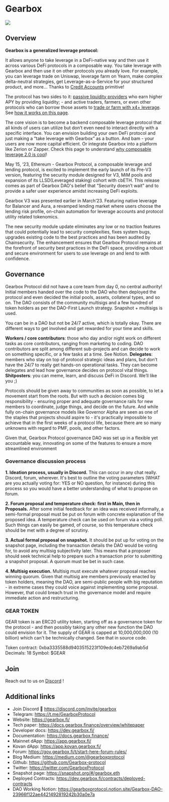 # Gearbox
![](https://i.imgur.com/Dfg73pw.png)

## Overview
**Gearbox is a generalized leverage protocol:**

It allows anyone to take leverage in a DeFi-native way and then use it across various DeFi protocols in a composable way. You take leverage with Gearbox and then use it on other protocols you already love. 
For example, you can leverage trade on Uniswap, leverage farm on Yearn, make complex delta-neutral strategies, get Leverage-as-a-Service for your structured product, and more... Thanks to [Credit Accounts](https://docs.gearbox.finance/overview/credit-account) primitive!

The protocol has two sides to it: [passive liquidity providers](https://docs.gearbox.finance/liquidity-providers/manage-liquidity) who earn higher APY by providing liquidity; - and active traders, farmers, or even other protocols who can borrow those assets to [trade or farm with x4+ leverage](https://docs.gearbox.finance/). See [how it works on this page](https://docs.gearbox.finance/overview/how-it-works).

The core vision is to become a backend composable leverage protocol that all kinds of users can utilize but don’t even need to interact directly with a specific interface. You can envision building your own DeFi protocol and just making a “take leverage with Gearbox” as a button. And bam - your users are now more capital efficient. Or integrate Gearbox into a platform like Zerion or Zapper. Check this page to understand [why composable leverage 2.0 is cool](https://docs.gearbox.finance/leverage-2.0-is-composable)!

May 15, ‘23, Ethereum - Gearbox Protocol, a composable leverage and lending protocol, is excited to implement the early launch of its Pre-V3 version, featuring the security module designed for V3, MiM pools and expansion of its LLSD(Leveraged staking) cohort with cbETH. This release comes as part of Gearbox DAO's belief that “Security doesn’t wait” and to provide a safer user experience amidst increasing DeFi exploits.

Gearbox V3 was presented earlier in March’23. Featuring native leverage for Balancer and Aura, a revamped lending market where users choose the lending risk profile, on-chain automation for leverage accounts and protocol utility related tokenomics.

The new security module update eliminates any low or no traction features that could potentially lead to security complexities, fixes system bugs, upgrades existing code to the best practices and has been audited by Chainsecurity. The enhancement ensures that Gearbox Protocol remains at the forefront of security best practices in the DeFi space, providing a robust and secure environment for users to use leverage on and lend to with confidence.


## Governance

Gearbox Protocol did not have a core team from day 0, no central authority! Initial members handed over the code to the DAO who then deployed the protocol and even decided the initial pools, assets, collateral types, and so on. The DAO consists of the community multisigs and a few hundred of token holders as per the DAO-First Launch strategy. Snapshot + multisigs is used.


You can be in a DAO but not be 24/7 active, which is totally okay. There are different ways to get involved and get rewarded for your time and skills. 

**Workers / core contributors**: those who day and/or night work on different tasks as core contributors, ranging from marketing to coding. DAO contributors are split among different sub-projects and can decide to work on something specific, or a few tasks at a time. See Notion. 
**Delegates**: members who stay on top of protocol strategic ideas and plans, but don’t have the 24/7 to really get hands-on operational tasks. They can become delegates and lead how governance decides on protocol vital things. 
**Shitposters**: you can meme, learn, and discuss DeFi in Discord. We’ll like you ;)

Protocols should be given away to communities as soon as possible, to let a movement start from the roots. But with such a decision comes big responsibility - ensuring proper and adequate governance rails for new members to coordinate, judge things, and decide on the future. And while fully on-chain governance models like Governor Alpha are seen as one of the staples that projects should aspire to - it's practically impossible to achieve that in the first weeks of a protocol life, because there are so many unknowns with regard to PMF, pools, and other factors. 

Given that, Gearbox Protocol governance DAO was set up in a flexible yet accountable way, innovating on some of the features to ensure a more streamlined environment

### Governance discussion process
**1. Ideation process, usually in Discord.**
This can occur in any chat really. Discord, forum, wherever. It's best to outline the voting parameters (WHAT are you actually voting for: YES or NO question, for instance) during this process so you would have a better understanding of what to propose on forum.

**2. Forum proposal and temperature check: first in Main, then in Proposals.**
After some initial feedback for an idea was received informally, a semi-formal proposal must be put on forum with concrete explanation of the proposed idea. A temperature check can be used on forum via a voting poll. Such things can easily be gamed, of course, so this temperature check should be met with a degree of scrutiny. 

**3. Actual formal proposal on snapshot.**
It should be put up for voting on the snapshot page, including the transaction details the DAO would be voting for, to avoid any multisig subjectivity later. This means that a proposer should seek technical help to prepare such a transaction prior to submitting a snapshot proposal. A quorum must be bet in such case.

**4. Multisig execution.**
Multisig must execute whatever proposal reaches winning quorum. Given that multisig are members previously enacted by token holders, meaning the DAO, are semi-public people with big reputation - in extreme cases they could voice against implementing some proposal. However, that could breach trust in the governance model and require immediate action and restructuring. 


### GEAR TOKEN

GEAR token is an ERC20 utility token, starting off as a governance token for the protocol - and then possibly taking any other new function the DAO could envision for it. The supply of GEAR is capped at 10,000,000,000 (10 billion) which can't be technically changed. See that in source code.

Token contract: 0xba3335588d9403515223f109edc4eb7269a9ab5d
Decimals: 18
Symbol: $GEAR

## Join

Reach out to us on [Discord](https://discord.com/invite/gearbox) !

## Additional links

* Join Discord 👾 https://discord.com/invite/gearbox 
* Telegram: https://t.me/GearboxProtocol
* Website: https://gearbox.fi/ 
* Tech paper: https://docs.gearbox.finance/overview/whitepaper
* Developer docs: https://dev.gearbox.fi/
* Documentation: https://docs.gearbox.finance/
* Mainnet dApp: https://app.gearbox.fi/ 
* Kovan dApp: https://app.kovan.gearbox.fi/
* Forum: https://gov.gearbox.fi/t/start-here-forum-rules/
* Blog Medium: https://medium.com/@gearboxprotocol
* Github: https://github.com/Gearbox-protocol
* Twitter: https://twitter.com/GearboxProtocol
* Snapshot page: https://snapshot.org/#/gearbox.eth
* Deployed Contracts: https://dev.gearbox.fi/contracts/deployed-contracts
* DAO Working Notion: https://gearboxprotocol.notion.site/Gearbox-DAO-23966f122ae4421492819242b30a0e7a

